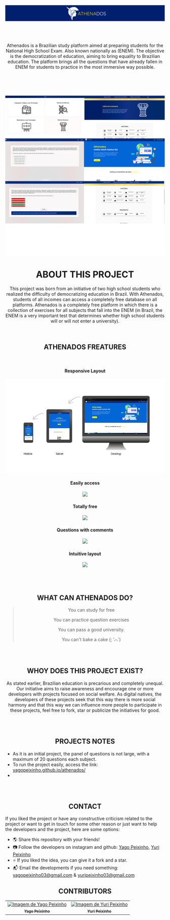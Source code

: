 <div align="center">
<img src="../_image/athenadosLogoReadme.png">


 <br>
 <br>
 <br>
 <br>
 
<p>
Athenados is a Brazilian study platform aimed at preparing students for the National High School Exam. Also known nationally as (ENEM). The objective is the democratization of education, aiming to bring equality to Brazilian education. The platform brings all the questions that have already fallen in ENEM for students to practice in the most immersive way possible. 
</p>

<br>
<br>
<br>
<br>
 
<img src="../_image/readmeBanner.png">

 <br>
 
# ABOUT THIS PROJECT
This project was born from an initiative of two high school students who realized the difficulty of democratizing education in Brazil. With Athenados, students of all incomes can access a completely free database on all platforms. Athenados is a completely free platform in which there is a collection of exercises for all subjects that fall into the ENEM (in Brazil, the ENEM is a very important test that determines whether high school students will or will not enter a university).


<br>
 
 ## ATHENADOS FREATURES
 <br>
 
 #### Responsive Layout
 <img src="../_image/responsividadeLayoutReadme.png">
 

 #### Easily access
 <img src="https://media3.giphy.com/media/pODmXwTlc3EhGrK2bq/giphy.gif?cid=790b761194ec007a51888442a233a6a186bea4f8263829bc&rid=giphy.gif&ct=g"> 
 
 
 
 #### Totally free
<img src="https://media1.giphy.com/media/vLAuWp6YCKKTRwokbS/giphy.gif?cid=790b76114fb03a5ca55328d22ca5f2c90b49ace1220188fc&rid=giphy.gif&ct=g">
 


 #### Questions with comments
<img src="https://media3.giphy.com/media/7HHbdqmmW9sB70ebn3/giphy.gif?cid=790b761191b59ff9e7604f339cc93de02d3565414f41b878&rid=giphy.gif&ct=g">
 
 

 #### Intuitive layout
<img src="https://media4.giphy.com/media/XpFpCPp7zeUUCVgyAp/giphy.gif?cid=790b761196fa463dc28145ebed5fc4a25ef0ace4731634fc&rid=giphy.gif&ct=g">
 
 
 <br>
 <br>
 <br>
 <br>
 
 ## WHAT CAN ATHENADOS DO?
> You can study for free
>
> You can practice question exercises
>
> You can pass a good university.
>
> You can't bake a cake (; ′⌒`)
 
 <br>
 <br>

 ## WHOY DOES THIS PROJECT EXIST?
As stated earlier, Brazilian education is precarious and completely unequal. Our initiative aims to raise awareness and encourage one or more developers with projects focused on social welfare. As digital natives, the developers of these projects seek that this way there is more social harmony and that this way we can influence more people to participate in these projects, feel free to fork, star or publicize the initiatives for good.

 
 <br>
 <br>

 ## PROJECTS NOTES
	
<div align="left">

- As it is an initial project, the panel of questions is not large, with a maximum of 20 questions each subject.
- To run the project easily, access the link: [yagopeixinho.github.io/athenados/](yagopeixinho.github.io/athenados/)
- 

 </div>
 
 <br>
 <br>
 
 ## CONTACT

 </div>
 
 If you liked the project or have any constructive criticism related to the project or want to get in touch for some other reason or just want to help the developers and the project, here are some options:
	
- 🌎 Share this repository with your friends!
- 📷 Follow the developers on instagram and github: [Yago Peixinho](https://www.instagram.com/yagopeixinho/?hl=pt-br), [Yuri Peixinho](https://www.instagram.com/peixinhoyuri/?hl=pt-br)
- ⭐ If you liked the idea, you can give it a fork and a star.
- 📬 Email the developments if you need something: yagopeixinho03@gmail.com & yuripeixinho03@gmail.com
 
 <div align="center">
 
 ## CONTRIBUTORS
 
 </div>
 
<table align="center">
<tr>
   <td align="center"> 
		<a href="https://github.com/yagopeixinho">
			  <img src="https://avatars.githubusercontent.com/u/81770553?v=4" width="100px;" alt="Imagem de Yago Peixinho">    
<br/>  
		<sub>
					<b>Yago Peixinho</b>
		</sub>
		</a> 
	</td> 
<td align="center" >
		<a href="https://github.com/yagopeixinho">
			 <img src="https://avatars.githubusercontent.com/u/80868258?v=4" width="100px;" 
 alt="Imagem de Yuri Peixinho">            
 <br/> 
	  <sub>
	  <b>Yuri Peixinho</b>
	  </sub>
	  </a>       
 </td>    


</tr>
   </table>
 
 
